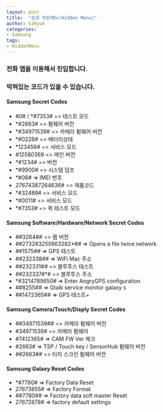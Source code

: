 ```yaml
---
layout: post
title:  "삼성 히든메뉴(Hidden Menu)"
author: SiRyuA
categories:
- Samsung
tags:
- HiddenMenu
---
```



### 전화 앱을 이용해서 진입합니다.

### 막혀있는 코드가 있을 수 있습니다.


#### Samsung Secret Codes
* *#0*# / *#7353# => 테스트 모드
* *#2663# => 펌웨어 버전
* *#34971539# => 카메라 펌웨어 버전
* *#0228# => 배터리상태
* *123456# => 서비스 모드
* *#12580*369 => 메인 버전
* *#1234# => 버전
* *#9900# => 시스템 덤프
* *#06# => IMEI 번호
* *2767*4387264636# => 제품코드
* *#32489# => 서비스 모드
* *#0011# => 서비스 모드
* *#7353# => 퀵 테스트 모드

#### Samsung Software/Hardware/Network Secret Codes
* *#*#3264#*#* => 램 버전
* *#*#273283*255*663282*#*#* => Opens a file twice network
* *#*#1575#*#* => GPS 테스트
* *#*#232338#*#* => WiFi Mac 주소
* *#*#232331#*#* => 블루투스 테스트
* *#*#232337#*# => 블루투스 주소
* *#3214789650#  => Enter AngryGPS configuration
* *#*#8255#*#* => Gtalk service monitor galaxy s
*  *#*#1472365#*#* => GPS 테스트+

#### Samsung Camera/Touch/Disply Secret Codes
* *#*#34971539#*#* => 카메라 펌웨어 버전
* #34971539# => 카메라 펌웨어
* #7412365# => CAM FW Ver 체크
* #2663# => TSP / Touch key / SensorHub 펌웨어 버전
* *#*#2663#*#* => 터치 스크린 펌웨어 버전

#### Samsung Galaxy Reset Codes
* *#7780# => Factory Data Reset
* *2767*3855# => Factory Format
* *#*#7780#*#* => Factory data soft master Reset
* *2767*2878# => factory default settings
